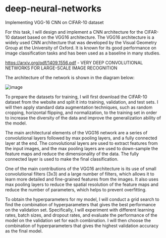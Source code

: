 # deep-neural-networks
Implementing VGG-16 CNN on CIFAR-10 dataset

For this task, I will design and implement a CNN architecture for the CIFAR-10 dataset based on the VGG16 architecture. The VGG16 architecture is a widely used CNN architecture that was developed by the Visual Geometry Group at the University of Oxford. It is known for its good performance on image classification tasks and has been used as a baseline in many studies.

https://arxiv.org/pdf/1409.1556.pdf - VERY DEEP CONVOLUTIONAL NETWORKS FOR LARGE-SCALE IMAGE RECOGNITION

The architecture of the network is shown in the diagram below:

![image](https://user-images.githubusercontent.com/26443167/210189532-46ae182e-da96-41a3-96b6-ef42d1bd78e5.png)

To prepare the datasets for training, I will first download the CIFAR-10 dataset from the website and split it into training, validation, and test sets. I will then apply standard data augmentation techniques, such as random cropping, horizontal flipping, and normalization, to the training set in order to increase the diversity of the data and improve the generalization ability of the model.

The main architectural elements of the VGG16 network are a series of convolutional layers followed by max pooling layers, and a fully connected layer at the end. The convolutional layers are used to extract features from the input images, and the max pooling layers are used to down-sample the feature maps and reduce the dimensionality of the data. The fully connected layer is used to make the final classification.

One of the main contributions of the VGG16 architecture is its use of small convolutional filters (3x3) and a large number of filters, which allows it to learn more detailed and fine-grained features from the images. It also uses max pooling layers to reduce the spatial resolution of the feature maps and reduce the number of parameters, which helps to prevent overfitting.

To obtain the hyperparameters for my model, I will conduct a grid search to find the combination of hyperparameters that gives the best performance on the validation set. Specifically, I will experiment with different learning rates, batch sizes, and dropout rates, and evaluate the performance of the model on the validation set for each combination. I will then choose the combination of hyperparameters that gives the highest validation accuracy as the final model.
